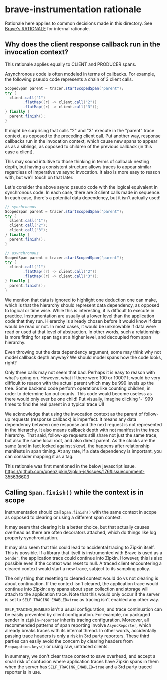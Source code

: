 # brave-instrumentation rationale
Rationale here applies to common decisions made in this directory. See
[Brave's RATIONALE](../brave/RATIONALE.md) for internal rationale.

## Why does the client response callback run in the invocation context?
This rationale applies equally to CLIENT and PRODUCER spans.

Asynchronous code is often modeled in terms of callbacks. For example, the
following pseudo code represents a chain of 3 client calls.
```java
ScopedSpan parent = tracer.startScopedSpan("parent");
try {
  client.call("1")
        .flatMap((r) -> client.call("2"))
        .flatMap((r) -> client.call("3"));
} finally {
  parent.finish();
}
```

It might be surprising that calls "2" and "3" execute in the "parent" trace
context, as opposed to the preceding client call. Put another way, response
callbacks run in the invocation context, which cause new spans to appear as
as a siblings, as opposed to children of the previous callback (in this case
a client).

This may sound intuitive to those thinking in terms of callback nesting depth,
but having a consistent structure allows traces to appear similar regardless of
imperative vs async invocation. It also is more easy to reason with, but we'll
touch on that later.

Let's consider the above async pseudo code with the logical equivalent in
synchronous code. In each case, there are 3 client calls made in sequence. In
each case, there's a potential data dependency, but it isn't actually used!
```java
// synchronous
ScopedSpan parent = tracer.startScopedSpan("parent");
try {
  client.call("1");
  client.call("2");
  client.call("3");
} finally {
  parent.finish();
}

// asynchronous
ScopedSpan parent = tracer.startScopedSpan("parent");
try {
  client.call("1")
        .flatMap((r) -> client.call("2"))
        .flatMap((r) -> client.call("3"));
} finally {
  parent.finish();
}
```

We mention that data is ignored to highlight one deduction one can make, which
is that the hierarchy should represent data dependency, as opposed to logical
or time wise. While this is interesting, it is difficult to execute in
practice. Instrumentation are usually at a lower level than the application
code that they run. Hierarchy is already chosen before it would know if data
would be read or not. In most cases, it would be unknowable if data were read
or used at that level of abstraction. In other words, such a relationship is
more fitting for span tags at a higher level, and decoupled from span
hierarchy.

Even throwing out the data dependency argument, some may think why not model
callback depth anyway? We should model spans how the code looks, right?

Only three calls may not seem that bad. Perhaps it is easy to reason with
what's going on. However, what if there were 100 or 1000? It would be very
difficult to reason with the actual parent which may be 999 levels up the tree.
Some backend code perform operations like counting children, in order to
determine fan out counts. This code would become useless as there would only
ever be one child! Put visually, imagine clicking '-' 999 times to find the
real parent in a typical trace UI!

We acknowledge that using the invocation context as the parent of follow-up
requests (response callback) is imperfect. It means any data dependency between
one response and the next request is not represented in the hierarchy. It also
means callback depth with not manifest in the trace hierarchy. That said,
follow-up requests still share not just the same trace, but also the same local
root, and also direct parent. As the clocks are the same (and in fact locked
against skew), the happens after relationship manifests in span timing. At any
rate, if a data dependency is important, you can consider mapping it as a tag.

This rationale was first mentioned in the below javascript issue.
https://github.com/openzipkin/zipkin-js/issues/176#issuecomment-355636603

## Calling `Span.finish()` while the context is in scope
Instrumentation should call `Span.finish()` with the same context in scope as
opposed to clearing or using a different span context.

It may seem that clearing it is a better choice, but that actually causes
overhead as there are often decorators attached, which do things like log
property synchronization.

It may also seem that this could lead to accidental tracing to Zipkin itself.
This is possible. If a library that itself is instrumented with Brave is used
as a `Sender`, the application trace could continue into Zipkin. However, this
is also possible even if the context was reset to null. A traced client
encountering a cleared context would start a new trace, subject to its sampling
policy.

The only thing that resetting to cleared context would do vs not clearing is
about continuation. If the context isn't cleared, the application trace would
continue into Zipkin: any spans about span collection and storage will attach
to the application trace. Note that this would only occur if the server is set
to `SELF_TRACING_ENABLED=true` as tracing isn't enabled any other way.

`SELF_TRACING_ENABLED` isn't a usual configuration, and trace continuation can
be easily prevented by client configuration. For example, no packaged sender in
`zipkin-reporter` inherits tracing configuration. Moreover, all recommended
patterns of span reporting involve `AsyncReporter`, which already breaks traces
with its internal thread. In other words, accidentally passing trace headers is
only a risk in 3rd party reporters. These third parties can easily avoid the
concern by clearing headers from `Propagation.keys()` or using raw, untraced
clients.

In summary, we don't clear trace context to save overhead, and accept a small
risk of confusion where application traces have Zipkin spans in them when the
server has `SELF_TRACING_ENABLED=true` and a 3rd party traced reporter is in
use.
